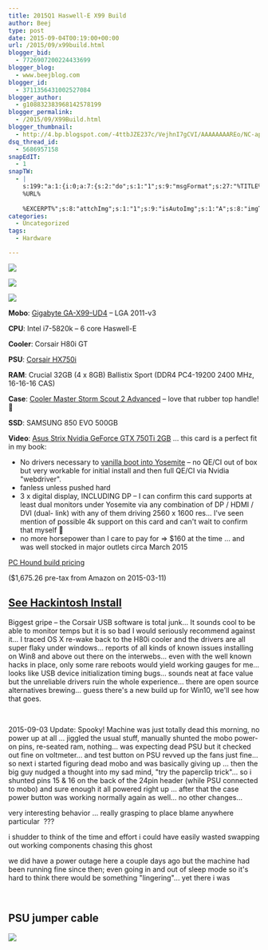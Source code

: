 ```yaml
---
title: 2015Q1 Haswell-E X99 Build
author: Beej
type: post
date: 2015-09-04T00:19:00+00:00
url: /2015/09/x99build.html
blogger_bid:
  - 7726907200224433699
blogger_blog:
  - www.beejblog.com
blogger_id:
  - 3711356431002527084
blogger_author:
  - g108832383968142578199
blogger_permalink:
  - /2015/09/X99Build.html
blogger_thumbnail:
  - http://4.bp.blogspot.com/-4ttbJZE237c/VejhnI7gCVI/AAAAAAAAREo/NC-ap76tloY/s640/IMG_2724.JPG
dsq_thread_id:
  - 5686957158
snapEdIT:
  - 1
snapTW:
  - |
    s:199:"a:1:{i:0;a:7:{s:2:"do";s:1:"1";s:9:"msgFormat";s:27:"%TITLE%
    %URL%
    
    %EXCERPT%";s:8:"attchImg";s:1:"1";s:9:"isAutoImg";s:1:"A";s:8:"imgToUse";s:0:"";s:9:"isAutoURL";s:1:"A";s:8:"urlToUse";s:0:"";}}";
categories:
  - Uncategorized
tags:
  - Hardware

---
```

[![][1]][2]
  
[![][3]][4]
  
[![][5]][6]

**Mobo**: [Gigabyte GA-X99-UD4][7] &#8211; LGA 2011-v3

**CPU**: Intel i7-5820k &#8211; 6 core Haswell-E

**Cooler**: Corsair H80i GT

**PSU**: [Corsair HX750i][8]

**RAM**:&nbsp;Crucial 32GB (4 x 8GB) Ballistix Sport (DDR4 PC4-19200&nbsp;2400 MHz, 16-16-16 CAS)

**Case**:&nbsp;[Cooler Master Storm Scout 2 Advanced][9] &#8211; love that&nbsp;rubber&nbsp;top handle! 🙂

**SSD**:&nbsp;SAMSUNG 850 EVO 500GB

**Video**: [Asus Strix Nvidia GeForce GTX 750Ti 2GB][10] ... this card is a perfect fit in my book:

  * No drivers necessary to [vanilla boot into Yosemite][11] &#8211; no QE/CI out of box but very workable for initial install and then full QE/CI via Nvidia "webdriver".
  * fanless unless pushed hard
  * 3 x digital display, INCLUDING DP &#8211; I can confirm this card supports at least dual monitors under Yosemite via any combination of DP / HDMI / DVI (dual- link) with any of them driving 2560 x 1600 res... I've seen mention of possible 4k support on this card and can't wait to confirm that myself 🙂
  * no more horsepower than I care to pay for => $160 at the time ... and was well stocked in major outlets circa March 2015

[PC Hound build pricing][12]
  
($1,675.26 pre-tax from Amazon on 2015-03-11)

## [See Hackintosh Install][11]

Biggest gripe &#8211; <span class="hl">the Corsair USB software is total junk</span>... It sounds cool to be able to monitor temps but it is so bad I would seriously recommend against it... I traced OS X re-wake back to the H80i cooler and the drivers are all super flaky under windows... reports of all kinds of known issues installing on Win8 and above out there on the interwebs... even with the well known hacks in place, only some rare reboots would yield working gauges for me... looks like USB device initialization timing bugs... sounds neat at face value but the unreliable drivers ruin the whole experience... there are open source alternatives brewing... guess there's a new build up for Win10, we'll see how that goes.
  
&nbsp;

2015-09-03 Update: Spooky! Machine was just totally dead this morning, no power up at all ... jiggled the usual stuff, manually shunted the mobo power-on pins, re-seated ram, nothing... was expecting dead PSU but it checked out fine on voltmeter... and test button on PSU revved up the fans just fine... so next i started figuring dead mobo and was basically giving up ... then the big guy nudged a thought into my sad mind, "try the paperclip trick"... so i shunted pins 15 & 16 on the back of the 24pin header (while PSU connected to mobo) and sure enough it all powered right up <whew>... after that the case power button was working normally again as well... no other changes...

very interesting behavior ... really grasping to place blame anywhere particular &nbsp;???

i shudder to think of the time and effort i could have easily wasted swapping out working components chasing this ghost

we did have a power outage here a couple days ago but the machine had been running fine since then; even going in and out of sleep mode so it's hard to think there would be something "lingering"... yet there i was
  
&nbsp;

## PSU jumper cable

[![][13]][13]

 [1]: /wp-content/uploads/2015/09/IMG_2724.jpg
 [2]: //4.bp.blogspot.com/-4ttbJZE237c/VejhnI7gCVI/AAAAAAAAREo/NC-ap76tloY/s1600/IMG_2724.JPG
 [3]: /wp-content/uploads/2015/09/CMStormScout2Adv_LeftFrontTop.jpg
 [4]: //www.techspot.com/photos/article/620-cooler-master-storm-scout-2/#Image_02
 [5]: /wp-content/uploads/2015/09/IMG_2731.jpg
 [6]: //4.bp.blogspot.com/-SO23C__zJnc/VejhmzUHIOI/AAAAAAAAREk/F8wlzgrv84M/s1600/IMG_2731.JPG
 [7]: //www.gigabyte.com/products/product-page.aspx?pid=5123#ov
 [8]: //www.techpowerup.com/reviews/Corsair/HX750i/2.html
 [9]: //gaming.coolermaster.com/en/products/cases/scout2advanced/
 [10]: //www.asus.com/us/Graphics_Cards/STRIXGTX750TIOC2GD5/
 [11]: /2015/04/osx-v2p.html
 [12]: //pchound.com/lGrRDZ/
 [13]: //cdn.overclock.net/a/ad/ad9e1227_atx-connector-20-24pin.jpeg
